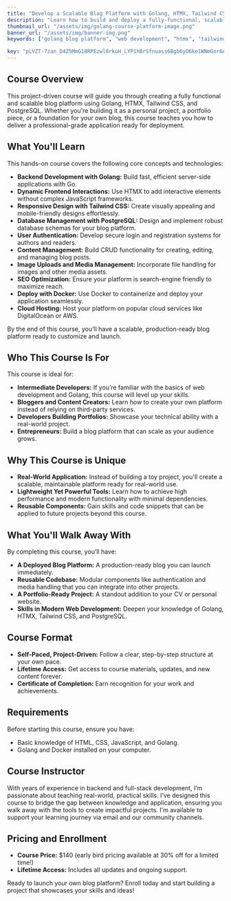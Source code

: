 ```yaml
---
title: "Develop a Scalable Blog Platform with Golang, HTMX, Tailwind CSS, and PostgreSQL"
description: "Learn how to build and deploy a fully-functional, scalable blog platform from scratch using Golang, HTMX, Tailwind CSS, and PostgreSQL. Create a production-ready application designed for real-world use."
thumbnail_url: "/assets/img/golang-course-platform-image.png"
banner_url: "/assets/img/banner-img.png"
keywords: ["golang blog platform", "web development", "htmx", "tailwind css", "postgresql", "golang tutorials"]

key: "pLVZT-7zan_D4Z5MmG18RPEzwl8rkuH_LYP1hBrSfnuass6Bgb6yO6ke1WNmGnr6AoBkFvA04pnGmuxQq2EHwg"
---
```


## Course Overview

This project-driven course will guide you through creating a fully functional and scalable blog platform using Golang, HTMX, Tailwind CSS, and PostgreSQL. Whether you're building it as a personal project, a portfolio piece, or a foundation for your own blog, this course teaches you how to deliver a professional-grade application ready for deployment.

## What You'll Learn

This hands-on course covers the following core concepts and technologies:

- **Backend Development with Golang:** Build fast, efficient server-side applications with Go.
- **Dynamic Frontend Interactions:** Use HTMX to add interactive elements without complex JavaScript frameworks.
- **Responsive Design with Tailwind CSS:** Create visually appealing and mobile-friendly designs effortlessly.
- **Database Management with PostgreSQL:** Design and implement robust database schemas for your blog platform.
- **User Authentication:** Develop secure login and registration systems for authors and readers.
- **Content Management:** Build CRUD functionality for creating, editing, and managing blog posts.
- **Image Uploads and Media Management:** Incorporate file handling for images and other media assets.
- **SEO Optimization:** Ensure your platform is search-engine friendly to maximize reach.
- **Deploy with Docker:** Use Docker to containerize and deploy your application seamlessly.
- **Cloud Hosting:** Host your platform on popular cloud services like DigitalOcean or AWS.

By the end of this course, you’ll have a scalable, production-ready blog platform ready to customize and launch.

## Who This Course Is For

This course is ideal for:

- **Intermediate Developers:** If you’re familiar with the basics of web development and Golang, this course will level up your skills.
- **Bloggers and Content Creators:** Learn how to create your own platform instead of relying on third-party services.
- **Developers Building Portfolios:** Showcase your technical ability with a real-world project.
- **Entrepreneurs:** Build a blog platform that can scale as your audience grows.

## Why This Course is Unique

- **Real-World Application:** Instead of building a toy project, you'll create a scalable, maintainable platform ready for real-world use.
- **Lightweight Yet Powerful Tools:** Learn how to achieve high performance and modern functionality with minimal dependencies.
- **Reusable Components:** Gain skills and code snippets that can be applied to future projects beyond this course.

## What You'll Walk Away With

By completing this course, you’ll have:

- **A Deployed Blog Platform:** A production-ready blog you can launch immediately.
- **Reusable Codebase:** Modular components like authentication and media handling that you can integrate into other projects.
- **A Portfolio-Ready Project:** A standout addition to your CV or personal website.
- **Skills in Modern Web Development:** Deepen your knowledge of Golang, HTMX, Tailwind CSS, and PostgreSQL.

## Course Format

- **Self-Paced, Project-Driven:** Follow a clear, step-by-step structure at your own pace.
- **Lifetime Access:** Get access to course materials, updates, and new content forever.
- **Certificate of Completion:** Earn recognition for your work and achievements.

## Requirements

Before starting this course, ensure you have:

- Basic knowledge of HTML, CSS, JavaScript, and Golang.
- Golang and Docker installed on your computer.

## Course Instructor

With years of experience in backend and full-stack development, I’m passionate about teaching real-world, practical skills. I’ve designed this course to bridge the gap between knowledge and application, ensuring you walk away with the tools to create impactful projects. I'm available to support your learning journey via email and our community channels.

## Pricing and Enrollment

- **Course Price:** $140 (early bird pricing available at 30% off for a limited time!)
- **Lifetime Access:** Includes all updates and ongoing support.

Ready to launch your own blog platform? Enroll today and start building a project that showcases your skills and ideas!
